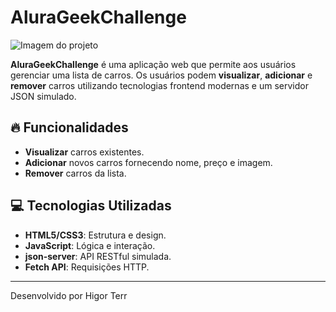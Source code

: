 # AluraGeekChallenge
![Imagem do projeto]([https://github.com/user-attachments/assets/98984f99-f8c9-4521-89c3-dbfbab83f2d2](https://github.com/user-attachments/assets/429408af-a1d7-4e61-83f6-3bb7fe51f496))


**AluraGeekChallenge** é uma aplicação web que permite aos usuários gerenciar uma lista de carros. Os usuários podem **visualizar**, **adicionar** e **remover** carros utilizando tecnologias frontend modernas e um servidor JSON simulado.

## 🔥 Funcionalidades

- **Visualizar** carros existentes.
- **Adicionar** novos carros fornecendo nome, preço e imagem.
- **Remover** carros da lista.

## 💻 Tecnologias Utilizadas

- **HTML5/CSS3**: Estrutura e design.
- **JavaScript**: Lógica e interação.
- **json-server**: API RESTful simulada.
- **Fetch API**: Requisições HTTP.

---
Desenvolvido por Higor Terr
